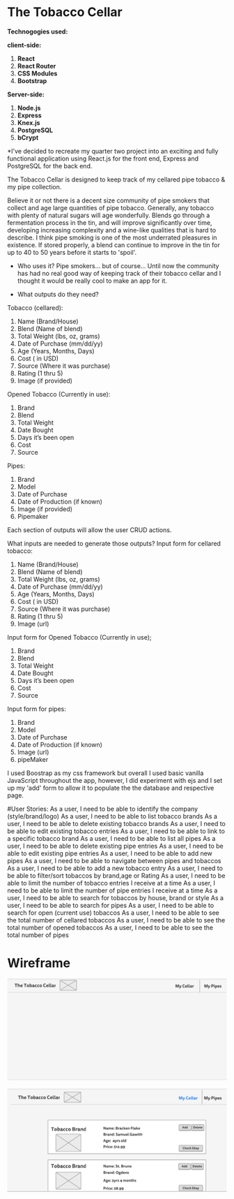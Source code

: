  # The Tobacco Cellar

**Technogogies used:**

**client-side:**

1. **React**
2. **React Router**
3. **CSS Modules**
4. **Bootstrap**

**Server-side:**

1. **Node.js**
2. **Express**
3. **Knex.js**
4. **PostgreSQL**
5. **bCrypt**


*I've decided to recreate my quarter two project into an exciting and fully functional application using React.js for the front end, Express and PostgreSQL for the back end.

The Tobacco Cellar is designed to keep track of my cellared pipe tobacco & my pipe collection.

Believe it or not there is a decent size community of pipe smokers that collect and age large quantities of pipe tobacco.  Generally, any tobacco with plenty of natural sugars will age wonderfully. Blends go through a fermentation process in the tin, and will improve significantly over time, developing increasing complexity and a wine-like qualities that is hard to describe. I think pipe smoking is one of the most underrated pleasures in existence. If stored properly, a blend can continue to improve in the tin for up to 40 to 50 years before it starts to 'spoil'.

* Who uses it?
Pipe smokers… but of course…
Until now the community has had no real good way of keeping track of their tobacco cellar and I thought it would be really cool to make an app for it.

* What outputs do they need?

Tobacco (cellared):                                                                               
1. Name (Brand/House)
2. Blend (Name of blend)
3. Total Weight (lbs, oz, grams)
4. Date of Purchase (mm/dd/yy)
5. Age (Years, Months, Days)
6. Cost ( in USD)
7. Source (Where it was purchase)
8. Rating (1 thru 5)
9. Image (if provided)

Opened Tobacco (Currently in use):
1. Brand
2. Blend
3. Total Weight
4. Date Bought
5. Days it’s been open
6. Cost
7. Source

Pipes:
1. Brand
2. Model
3. Date of Purchase
4. Date of Production (if known)
5. Image (if provided)
6. Pipemaker

Each section of outputs will allow the user CRUD actions.

What inputs are needed to generate those outputs?
Input form for cellared tobacco:
1. Name (Brand/House)
2. Blend (Name of blend)
3. Total Weight (lbs, oz, grams)
4. Date of Purchase (mm/dd/yy)
5. Age (Years, Months, Days)
6. Cost ( in USD)
7. Source (Where it was purchase)
8. Rating (1 thru 5)
9. Image (url)

Input form for Opened Tobacco (Currently in use);
1. Brand
2. Blend
3. Total Weight
4. Date Bought
5. Days it’s been open
6. Cost
7. Source

Input form for pipes:
1. Brand
2. Model
3. Date of Purchase
4. Date of Production (if known)
5. Image (url)
6. pipeMaker

I used Boostrap as my css framework but overall I used basic vanilla JavaScript throughout the app, however, I did experiment with ejs and I set up my 'add' form to allow it to populate the the database and respective page.

#User Stories:
As a user, I need to be able to identify the company (style/brand/logo)
As a user, I need to be able to list tobacco brands
As a user, I need to be able to delete existing tobacco brands
As a user, I need to be able to edit existing tobacco entries
As a user, I need to be able to link to a specific tobacco brand
As a user, I need to be able to list all pipes
As a user, I need to be able to delete existing pipe entries
As a user, I need to be able to edit existing pipe entries
As a user, I need to be able to add new pipes
As a user, I need to be able to navigate between pipes and tobaccos
As a user, I need to be able to add a new tobacco entry
As a user, I need to be able to filter/sort tobaccos by brand,age or Rating
As a user, I need to be able to limit the number of tobacco entries I receive at a time
As a user, I need to be able to limit the number of pipe entries I receive at a time
As a user, I need to be able to search for tobaccos by house, brand or style
As a user, I need to be able to search for pipes
As a user, I need to be able to search for open (current use) tobaccos
As a user, I need to be able to see the total number of cellared tobaccos
As a user, I need to be able to see the total number of opened tobaccos
As a user, I need to be able to see the total number of pipes

# Wireframe
![WireframeQ4](/src/assets/Pg1.png)
&nbsp;
![WireframeQ4](/src/assets/Pg2.png)



